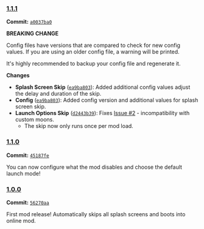 ### [1.1.1](https://github.com/flerouwu/LC_FastStartup/releases/tag/1.1.1)

**Commit:** [`a0037ba0`](https://github.com/flerouwu/LC_FastStartup/commit/a0037ba0d55d1597392eb2de484dbd12f481b610)

**BREAKING CHANGE**

Config files have versions that are compared to check for new config values.
If you are using an older config file, a warning will be printed.

It's highly recommended to backup your config file and regenerate it.

**Changes**

<!-- Link References -->
[ea9ba803]: https://github.com/flerouwu/LC_FastStartup/commit/ea9ba80304ad18ea12d000cf994a9cbebcd2a316
[d2443b39]: https://github.com/flerouwu/LC_FastStartup/commit/d2443b39449a161b8cb14e694862b0cd60037031
[Issue #2]: https://github.com/flerouwu/LC_FastStartup/issues/2

- **Splash Screen Skip** ([`ea9ba803`][ea9ba803]): Added additional config values adjust the delay and duration of the skip.
- **Config** ([`ea9ba803`][ea9ba803]): Added config version and additional values for splash screen skip.
- **Launch Options Skip** ([`d2443b39`][d2443b39]): Fixes [Issue #2] - incompatibility with custom moons.
  - The skip now only runs once per mod load.


### [1.1.0](https://github.com/flerouwu/LC_FastStartup/releases/tag/1.1.0)

**Commit:** [`45187fe`](https://github.com/flerouwu/LC_FastStartup/commit/45187fef53bedcc3a93c5cce9fe9af74b2b2a74e)

You can now configure what the mod disables and choose the default launch mode!

### [1.0.0](https://github.com/flerouwu/LC_FastStartup/releases/tag/1.0.0)

**Commit:** [`56270aa`](https://github.com/flerouwu/LC_FastStartup/commit/56270aa1700b0670e08819442182b10e1f4f7192)

First mod release! Automatically skips all splash screens and boots into online mod.